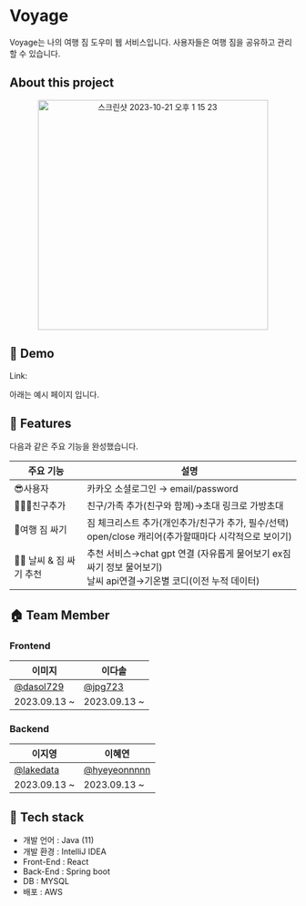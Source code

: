 # Voyage
Voyage는 나의 여행 짐 도우미 웹 서비스입니다. 사용자들은 여행 짐을 공유하고 관리할 수 있습니다.

## About this project
<div align=center>
<img width="404" alt="스크린샷 2023-10-21 오후 1 15 23" src="https://github.com/trippack-voyage/.github/assets/94455716/9fc20a36-60c3-41f8-b5bb-33d8d6773648">

</div>


## 🔗 Demo

Link: 

아래는 예시 페이지 입니다.

## 🚀 Features
다음과 같은  주요 기능을 완성했습니다.

| 주요 기능 | 설명 |
| --- | --- |
|😎사용자 | 카카오 소셜로그인 → email/password |
|👨‍👨‍👦친구추가                        | 친구/가족 추가(친구와 함께)→초대 링크로 가방초대                                                                                                                      |
|💺여행 짐 싸기 | 짐 체크리스트 추가(개인추가/친구가 추가, 필수/선택)</br>open/close 캐리어(추가할때마다 시각적으로 보이기)                                                               |
|👍🏻 날씨 & 짐 싸기 추천  | 추천 서비스→chat gpt 연결 (자유롭게 물어보기 ex짐싸기 정보 물어보기) </br>날씨 api연결→기온별 코디(이전 누적 데이터)                             |

## 🏠 Team Member

### Frontend

| 이미지<br> | 이다솔 |
| --- | --- |
| [@dasol729](https://github.com/dasol729) | [@jpg723](https://github.com/jpg723) |
| 2023.09.13 ~ | 2023.09.13 ~ |

### Backend

| 이지영<br> | 이혜연 |
| --- | --- |
| [@lakedata](https://github.com/lakedata)    | [@hyeyeonnnnn](https://github.com/hyeyeonnnnn)   | 
| 2023.09.13 ~ | 2023.09.13 ~ |

## 🔨 Tech stack
- 개발 언어 : Java (11)
- 개발 환경 : IntelliJ IDEA
- Front-End : React
- Back-End : Spring boot
- DB : MYSQL
- 배포 : AWS

<!--

**Here are some ideas to get you started:**

🙋‍♀️ A short introduction - what is your organization all about?
🌈 Contribution guidelines - how can the community get involved?
👩‍💻 Useful resources - where can the community find your docs? Is there anything else the community should know?
🍿 Fun facts - what does your team eat for breakfast?
🧙 Remember, you can do mighty things with the power of [Markdown](https://docs.github.com/github/writing-on-github/getting-started-with-writing-and-formatting-on-github/basic-writing-and-formatting-syntax)
-->

<!--

**Here are some ideas to get you started:**

🙋‍♀️ A short introduction - what is your organization all about?
🌈 Contribution guidelines - how can the community get involved?
👩‍💻 Useful resources - where can the community find your docs? Is there anything else the community should know?
🍿 Fun facts - what does your team eat for breakfast?
🧙 Remember, you can do mighty things with the power of [Markdown](https://docs.github.com/github/writing-on-github/getting-started-with-writing-and-formatting-on-github/basic-writing-and-formatting-syntax)
-->
